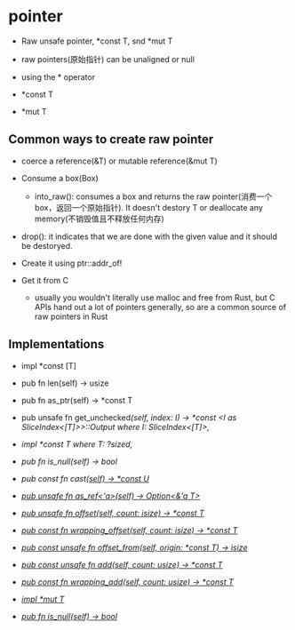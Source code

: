 # pointer

- Raw unsafe pointer, *const T, snd *mut T

- raw pointers(原始指针) can be unaligned or null

- using the * operator

- *const T
- *mut T

## Common ways to create raw pointer

- coerce a reference(&T) or mutable reference(&mut T)

- Consume a box(Box<T>)
  - into_raw(): consumes a  box and returns the raw pointer(消费一个box，返回一个原始指针). It doesn't destory T or deallocate any memory(不销毁值且不释放任何内存)

- drop(): it indicates that we are done with the given value and it should be destoryed.

- Create it using ptr::addr_of!

- Get it from C
  - usually you wouldn't literally use malloc and free from Rust, but C APIs hand out a lot of pointers generally, so are a common source of raw pointers in Rust

## Implementations

- impl <T> *const [T]

- pub fn len(self) -> usize

- pub fn as_ptr(self) -> *const T

- pub unsafe fn get_unchecked<I>(self, index: I) -> *const <I as SliceIndex<[T]>>::Output where I: SliceIndex<[T]>,

- impl<T> *const T where T: ?sized,

- pub fn is_null(self) -> bool

- pub const fn cast<U>(self) -> *const U

- pub unsafe fn as_ref<'a>(self) -> Option<&'a T>

- pub unsafe fn offset(self, count: isize) -> *const T

- pub const fn wrapping_offset(self, count: isize) -> *const T

- pub const unsafe fn offset_from(self, origin: *const T) -> isize

- pub const unsafe fn add(self, count: usize) -> *const T

- pub const fn wrapping_add(self, count: usize) -> *const T

- impl<T> *mut T

- pub fn is_null(self) -> bool